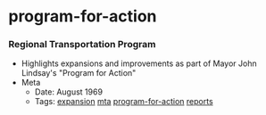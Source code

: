 # program-for-action
### Regional Transportation Program

- Highlights expansions and improvements as part of Mayor John Lindsay's "Program for Action"
- Meta
  - Date: August 1969
  - Tags: [expansion](../tags/expansion.md) [mta](../tags/mta.md) [program-for-action](../tags/program-for-action.md) [reports](../tags/reports.md)

